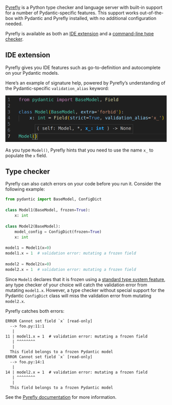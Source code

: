 [Pyrefly](https://pyrefly.org/) is a Python type checker and language server with built-in support for a number of Pydantic-specific features. This support works out-of-the-box with Pydantic and Pyrefly installed, with no additional configuration needed.

Pyrefly is available as both an [IDE extension](https://pyrefly.org/en/docs/IDE/) and a [command-line type checker](https://pyrefly.org/en/docs/installation/).

## IDE extension

Pyrefly gives you IDE features such as go-to-definition and autocomplete on your Pydantic models.

Here’s an example of signature help, powered by Pyrefly’s understanding of the Pydantic-specific `validation_alias` keyword:

![Signature help with the Pyrefly IDE extension](../img/pyrefly.png)

As you type `Model()`, Pyrefly hints that you need to use the name `x_` to populate the `x` field.

## Type checker

Pyrefly can also catch errors on your code before you run it. Consider the following example:

```python {test="skip" linenums="1"}
from pydantic import BaseModel, ConfigDict

class Model1(BaseModel, frozen=True):
    x: int

class Model2(BaseModel):
    model_config = ConfigDict(frozen=True)
    x: int

model1 = Model1(x=0)
model1.x = 1  # validation error: mutating a frozen field

model2 = Model2(x=0)
model2.x = 1  # validation error: mutating a frozen field
```

Since `Model1` declares that it is frozen using a [standard type system feature](https://typing.python.org/en/latest/spec/dataclasses.html#the-dataclass-transform-decorator), any type checker of your choice will catch the validation error from mutating `model1.x`. However, a type checker without special support for the Pydantic `ConfigDict` class will miss the validation error from mutating `model2.x`.

Pyrefly catches both errors:

```output
ERROR Cannot set field `x` [read-only]
  --> foo.py:11:1
   |
11 | model1.x = 1  # validation error: mutating a frozen field
   | ^^^^^^^^
   |
  This field belongs to a frozen Pydantic model
ERROR Cannot set field `x` [read-only]
  --> foo.py:14:1
   |
14 | model2.x = 1  # validation error: mutating a frozen field
   | ^^^^^^^^
   |
  This field belongs to a frozen Pydantic model
```

See the [Pyrefly documentation](https://pyrefly.org/en/docs/pydantic/
) for more information.

